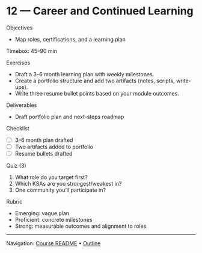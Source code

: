 # 12 — Career and Continued Learning

Objectives
- Map roles, certifications, and a learning plan

Timebox: 45–90 min

Exercises
- Draft a 3–6 month learning plan with weekly milestones.
- Create a portfolio structure and add two artifacts (notes, scripts, write-ups).
- Write three resume bullet points based on your module outcomes.

Deliverables
- Draft portfolio plan and next-steps roadmap

Checklist
- [ ] 3–6 month plan drafted
- [ ] Two artifacts added to portfolio
- [ ] Resume bullets drafted

Quiz (3)
1) What role do you target first?
2) Which KSAs are you strongest/weakest in?
3) One community you’ll participate in?

Rubric
- Emerging: vague plan
- Proficient: concrete milestones
- Strong: measurable outcomes and alignment to roles

---
Navigation: [Course README](../../README.md) • [Outline](../../docs/outline.md)
